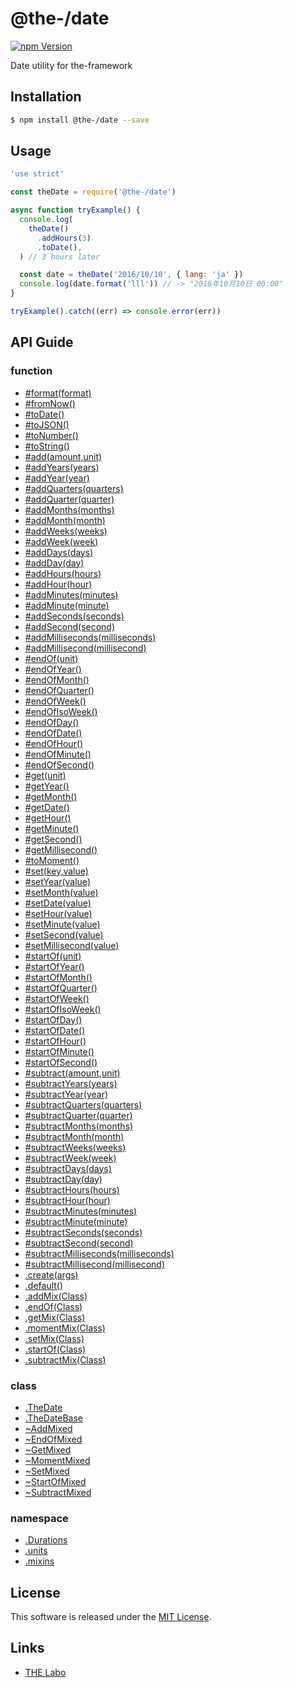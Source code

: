 @the-/date
==========

<!---
This file is generated by the-tmpl. Do not update manually.
--->

<!-- Badge Start -->
<a name="badges"></a>

[![npm Version][bd_npm_shield_url]][bd_npm_url]

[bd_repo_url]: https://github.com/the-labo/the
[bd_travis_url]: http://travis-ci.org/the-labo/the
[bd_travis_shield_url]: http://img.shields.io/travis/the-labo/the.svg?style=flat
[bd_travis_com_url]: http://travis-ci.com/the-labo/the
[bd_travis_com_shield_url]: https://api.travis-ci.com/the-labo/the.svg?token=
[bd_license_url]: https://github.com/the-labo/the/blob/master/LICENSE
[bd_npm_url]: http://www.npmjs.org/package/@the-/date
[bd_npm_shield_url]: http://img.shields.io/npm/v/@the-/date.svg?style=flat
[bd_standard_url]: http://standardjs.com/
[bd_standard_shield_url]: https://img.shields.io/badge/code%20style-standard-brightgreen.svg

<!-- Badge End -->


<!-- Description Start -->
<a name="description"></a>

Date utility for the-framework

<!-- Description End -->


<!-- Overview Start -->
<a name="overview"></a>



<!-- Overview End -->


<!-- Sections Start -->
<a name="sections"></a>

<!-- Section from "doc/readme/01.Installation.md.hbs" Start -->

<a name="section-doc-readme-01-installation-md"></a>

Installation
-----

```bash
$ npm install @the-/date --save
```


<!-- Section from "doc/readme/01.Installation.md.hbs" End -->

<!-- Section from "doc/readme/02.Usage.md.hbs" Start -->

<a name="section-doc-readme-02-usage-md"></a>

Usage
---------

```javascript
'use strict'

const theDate = require('@the-/date')

async function tryExample() {
  console.log(
    theDate()
      .addHours(3)
      .toDate(),
  ) // 3 hours later

  const date = theDate('2016/10/10', { lang: 'ja' })
  console.log(date.format('lll')) // -> "2016年10月10日 00:00"
}

tryExample().catch((err) => console.error(err))

```


<!-- Section from "doc/readme/02.Usage.md.hbs" End -->


<!-- Sections Start -->

<a name="api"></a>

## API Guide

### function
- [#format(format)](./doc/api/api.md#module_@the-/date.TheDate#format)
- [#fromNow()](./doc/api/api.md#module_@the-/date.TheDate#fromNow)
- [#toDate()](./doc/api/api.md#module_@the-/date.TheDate#toDate)
- [#toJSON()](./doc/api/api.md#module_@the-/date.TheDate#toJSON)
- [#toNumber()](./doc/api/api.md#module_@the-/date.TheDate#toNumber)
- [#toString()](./doc/api/api.md#module_@the-/date.TheDate#toString)
- [#add(amount,unit)](./doc/api/api.md#AddMixed#add)
- [#addYears(years)](./doc/api/api.md#AddMixed#addYears)
- [#addYear(year)](./doc/api/api.md#AddMixed#addYear)
- [#addQuarters(quarters)](./doc/api/api.md#AddMixed#addQuarters)
- [#addQuarter(quarter)](./doc/api/api.md#AddMixed#addQuarter)
- [#addMonths(months)](./doc/api/api.md#AddMixed#addMonths)
- [#addMonth(month)](./doc/api/api.md#AddMixed#addMonth)
- [#addWeeks(weeks)](./doc/api/api.md#AddMixed#addWeeks)
- [#addWeek(week)](./doc/api/api.md#AddMixed#addWeek)
- [#addDays(days)](./doc/api/api.md#AddMixed#addDays)
- [#addDay(day)](./doc/api/api.md#AddMixed#addDay)
- [#addHours(hours)](./doc/api/api.md#AddMixed#addHours)
- [#addHour(hour)](./doc/api/api.md#AddMixed#addHour)
- [#addMinutes(minutes)](./doc/api/api.md#AddMixed#addMinutes)
- [#addMinute(minute)](./doc/api/api.md#AddMixed#addMinute)
- [#addSeconds(seconds)](./doc/api/api.md#AddMixed#addSeconds)
- [#addSecond(second)](./doc/api/api.md#AddMixed#addSecond)
- [#addMilliseconds(milliseconds)](./doc/api/api.md#AddMixed#addMilliseconds)
- [#addMillisecond(millisecond)](./doc/api/api.md#AddMixed#addMillisecond)
- [#endOf(unit)](./doc/api/api.md#EndOfMixed#endOf)
- [#endOfYear()](./doc/api/api.md#EndOfMixed#endOfYear)
- [#endOfMonth()](./doc/api/api.md#EndOfMixed#endOfMonth)
- [#endOfQuarter()](./doc/api/api.md#EndOfMixed#endOfQuarter)
- [#endOfWeek()](./doc/api/api.md#EndOfMixed#endOfWeek)
- [#endOfIsoWeek()](./doc/api/api.md#EndOfMixed#endOfIsoWeek)
- [#endOfDay()](./doc/api/api.md#EndOfMixed#endOfDay)
- [#endOfDate()](./doc/api/api.md#EndOfMixed#endOfDate)
- [#endOfHour()](./doc/api/api.md#EndOfMixed#endOfHour)
- [#endOfMinute()](./doc/api/api.md#EndOfMixed#endOfMinute)
- [#endOfSecond()](./doc/api/api.md#EndOfMixed#endOfSecond)
- [#get(unit)](./doc/api/api.md#GetMixed#get)
- [#getYear()](./doc/api/api.md#GetMixed#getYear)
- [#getMonth()](./doc/api/api.md#GetMixed#getMonth)
- [#getDate()](./doc/api/api.md#GetMixed#getDate)
- [#getHour()](./doc/api/api.md#GetMixed#getHour)
- [#getMinute()](./doc/api/api.md#GetMixed#getMinute)
- [#getSecond()](./doc/api/api.md#GetMixed#getSecond)
- [#getMillisecond()](./doc/api/api.md#GetMixed#getMillisecond)
- [#toMoment()](./doc/api/api.md#MomentMixed#toMoment)
- [#set(key,value)](./doc/api/api.md#SetMixed#set)
- [#setYear(value)](./doc/api/api.md#SetMixed#setYear)
- [#setMonth(value)](./doc/api/api.md#SetMixed#setMonth)
- [#setDate(value)](./doc/api/api.md#SetMixed#setDate)
- [#setHour(value)](./doc/api/api.md#SetMixed#setHour)
- [#setMinute(value)](./doc/api/api.md#SetMixed#setMinute)
- [#setSecond(value)](./doc/api/api.md#SetMixed#setSecond)
- [#setMillisecond(value)](./doc/api/api.md#SetMixed#setMillisecond)
- [#startOf(unit)](./doc/api/api.md#StartOfMixed#startOf)
- [#startOfYear()](./doc/api/api.md#StartOfMixed#startOfYear)
- [#startOfMonth()](./doc/api/api.md#StartOfMixed#startOfMonth)
- [#startOfQuarter()](./doc/api/api.md#StartOfMixed#startOfQuarter)
- [#startOfWeek()](./doc/api/api.md#StartOfMixed#startOfWeek)
- [#startOfIsoWeek()](./doc/api/api.md#StartOfMixed#startOfIsoWeek)
- [#startOfDay()](./doc/api/api.md#StartOfMixed#startOfDay)
- [#startOfDate()](./doc/api/api.md#StartOfMixed#startOfDate)
- [#startOfHour()](./doc/api/api.md#StartOfMixed#startOfHour)
- [#startOfMinute()](./doc/api/api.md#StartOfMixed#startOfMinute)
- [#startOfSecond()](./doc/api/api.md#StartOfMixed#startOfSecond)
- [#subtract(amount,unit)](./doc/api/api.md#SubtractMixed#subtract)
- [#subtractYears(years)](./doc/api/api.md#SubtractMixed#subtractYears)
- [#subtractYear(year)](./doc/api/api.md#SubtractMixed#subtractYear)
- [#subtractQuarters(quarters)](./doc/api/api.md#SubtractMixed#subtractQuarters)
- [#subtractQuarter(quarter)](./doc/api/api.md#SubtractMixed#subtractQuarter)
- [#subtractMonths(months)](./doc/api/api.md#SubtractMixed#subtractMonths)
- [#subtractMonth(month)](./doc/api/api.md#SubtractMixed#subtractMonth)
- [#subtractWeeks(weeks)](./doc/api/api.md#SubtractMixed#subtractWeeks)
- [#subtractWeek(week)](./doc/api/api.md#SubtractMixed#subtractWeek)
- [#subtractDays(days)](./doc/api/api.md#SubtractMixed#subtractDays)
- [#subtractDay(day)](./doc/api/api.md#SubtractMixed#subtractDay)
- [#subtractHours(hours)](./doc/api/api.md#SubtractMixed#subtractHours)
- [#subtractHour(hour)](./doc/api/api.md#SubtractMixed#subtractHour)
- [#subtractMinutes(minutes)](./doc/api/api.md#SubtractMixed#subtractMinutes)
- [#subtractMinute(minute)](./doc/api/api.md#SubtractMixed#subtractMinute)
- [#subtractSeconds(seconds)](./doc/api/api.md#SubtractMixed#subtractSeconds)
- [#subtractSecond(second)](./doc/api/api.md#SubtractMixed#subtractSecond)
- [#subtractMilliseconds(milliseconds)](./doc/api/api.md#SubtractMixed#subtractMilliseconds)
- [#subtractMillisecond(millisecond)](./doc/api/api.md#SubtractMixed#subtractMillisecond)
- [.create(args)](./doc/api/api.md#module_@the-/date.create)
- [.default()](./doc/api/api.md#module_@the-/date.default)
- [.addMix(Class)](./doc/api/api.md#module_@the-/date.mixins.addMix)
- [.endOf(Class)](./doc/api/api.md#module_@the-/date.mixins.endOf)
- [.getMix(Class)](./doc/api/api.md#module_@the-/date.mixins.getMix)
- [.momentMix(Class)](./doc/api/api.md#module_@the-/date.mixins.momentMix)
- [.setMix(Class)](./doc/api/api.md#module_@the-/date.mixins.setMix)
- [.startOf(Class)](./doc/api/api.md#module_@the-/date.mixins.startOf)
- [.subtractMix(Class)](./doc/api/api.md#module_@the-/date.mixins.subtractMix)
### class
- [.TheDate](./doc/api/api.md#module_@the-/date.TheDate)
- [.TheDateBase](./doc/api/api.md#module_@the-/date.TheDateBase)
- [~AddMixed](./doc/api/api.md#module_@the-/date.mixins.addMix~AddMixed)
- [~EndOfMixed](./doc/api/api.md#module_@the-/date.mixins.endOf~EndOfMixed)
- [~GetMixed](./doc/api/api.md#module_@the-/date.mixins.getMix~GetMixed)
- [~MomentMixed](./doc/api/api.md#module_@the-/date.mixins.momentMix~MomentMixed)
- [~SetMixed](./doc/api/api.md#module_@the-/date.mixins.setMix~SetMixed)
- [~StartOfMixed](./doc/api/api.md#module_@the-/date.mixins.startOfMix~StartOfMixed)
- [~SubtractMixed](./doc/api/api.md#module_@the-/date.mixins.subtractMix~SubtractMixed)
### namespace
- [.Durations](./doc/api/api.md#module_@the-/date.Durations)
- [.units](./doc/api/api.md#module_@the-/date.units)
- [.mixins](./doc/api/api.md#module_@the-/date.mixins)

<!-- LICENSE Start -->
<a name="license"></a>

License
-------
This software is released under the [MIT License](https://github.com/the-labo/the/blob/master/LICENSE).

<!-- LICENSE End -->


<!-- Links Start -->
<a name="links"></a>

Links
------

+ [THE Labo][the_labo_url]

[the_labo_url]: https://github.com/the-labo

<!-- Links End -->
